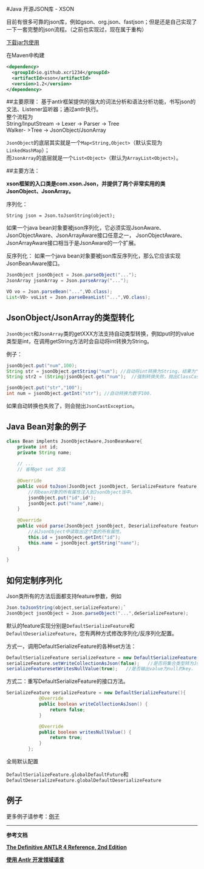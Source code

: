 #Java 开源JSON库 - XSON

目前有很多可靠的json库，例如gson、org.json、fastjson；但是还是自己实现了一下一套完整的json流程。（之前也实现过，现在属于重构）  

[下载jar包使用](https://raw.githubusercontent.com/xcr1234/json/master/lib/json.zip)

在Maven中构建
```xml
<dependency>
  <groupId>io.github.xcr1234</groupId>
  <artifactId>xson</artifactId>
  <version>1.2</version>
</dependency>
```


##主要原理：
基于antlr框架提供的强大的词法分析和语法分析功能，书写json的文法、Listener监听器；通过antlr执行。  
整个流程为  
String/InputStream -> Lexer -> Parser -> Tree  
Walker- >Tree -> JsonObject/JsonArray  

`JsonObject`的底层其实就是一个`Map<String,Object>`（默认实现为`LinkedHashMap`）；  
而`JsonArray`的底层就是一个`List<Object>`（默认为`ArrayList<Object>`）。  

##主要方法：

**xson框架的入口类是com.xson.Json，并提供了两个非常实用的类JsonObject、JsonArray。**

序列化：

`String json = Json.toJsonString(object);`

如果一个java bean对象要被json序列化，它必须实现JsonAware、JsonObjectAware、JsonArrayAware接口任意之一，
JsonObjectAware、JsonArrayAware接口相当于是JsonAware的一个扩展。


反序列化：
如果一个java bean对象要被json库反序列化，那么它应该实现JsonBeanAware接口。
```java
JsonObject jsonObject = Json.parseObject("...");
JsonArray jsonArray = Json.parseArray("...");

VO vo = Json.parseBean("...",VO.class);
List<VO> voList = Json.parseBeanList("...",VO.class);
```

## JsonObject/JsonArray的类型转化

`JsonObject`和`JsonArray`类的getXXX方法支持自动类型转换，例如put时的value类型是int，在调用getString方法时会自动将int转换为String。

例子：

```java
jsonObject.put("num",100);
String str = jsonObject.getString("num"); //自动将int转换为String，结果为"100"
String str2 = (String)jsonObject.get("num");  //强制转换失败，抛出ClassCastException

jsonObject.put("str","100");
int num = jsonObject.getInt("str"); //自动转换为数字100.
```

如果自动转换也失败了，则会抛出`JsonCastException`。

## Java Bean对象的例子
```java
class Bean implents JsonObjectAware,JsonBeanAware{
	private int id;
	private String name;
	
	// ...
	// 省略get set 方法
	
	@Override
    public void toJson(JsonObject jsonObject, SerializeFeature feature) {
		//将bean对象的所有属性注入到JsonObject当中。
		jsonObject.put("id",id");
		jsonObject.put("name",name);
	}
	
	@Override
    public void parse(JsonObject jsonObject, DeserializeFeature feature) {
		//从JsonObject中读取出这个类的所有属性。
		this.id = jsonObject.getInt("id");
		this.name = jsonObject.getString("name");
	}
	
}

```


## 如何定制序列化

Json类所有的方法后面都支持feature参数，例如
```java
Json.toJsonString(object,serializeFeature);`
JsonObject jsonObject = Json.parseObject("...",deSerializeFeature);
```

默认的feature实现分别是`DefaultSerializeFeature`和`DefaultDeserializeFeature`，您有两种方式修改序列化/反序列化配置。

方式一，调用DefaultSerializeFeature的各种set方法：

```java
DefaultSerializeFeature serializeFeature = new DefaultSerializeFeature();
serializeFeature.setWriteCollectionAsJson(false);   //是否将集合类型转为JsonArray输出
serializeFeaturesetWritesNullValue(true);   //是否输出value为null的key.
```

方式二：重写DefaultSerializeFeature的接口方法。
```java
SerializeFeature serializeFeature = new DefaultSerializeFeature(){
            @Override
            public boolean writeCollectionAsJson() {
                return false;
            }

            @Override
            public boolean writesNullValue() {
                return true;
            }
        };
```

全局默认配置

`DefaultSerializeFeature.globalDefaultFuture`和`DefaultDeserializeFeature.globalDefaultDeserializeFeature`

## 例子

更多例子请参考：[例子](src/test/java/com/xson)


---
**参考文档**

[**The Definitive ANTLR 4 Reference, 2nd Edition**](http://www.java1234.com/a/javabook/javabase/2015/0923/4973.html)  

[**使用 Antlr 开发领域语言**](http://www.ibm.com/developerworks/cn/java/j-lo-antlr/)